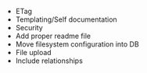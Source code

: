 - ETag
- Templating/Self documentation
- Security
- Add proper readme file
- Move filesystem configuration into DB
- File upload
- Include relationships
